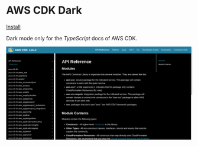 # AWS CDK Dark

[Install](https://github.com/aruncveli/userstyles/raw/main/aws-cdk/aws-cdk.user.styl)

Dark mode only for the _TypeScript_ docs of AWS CDK.

![Screenshot of page](screenshot.png)
